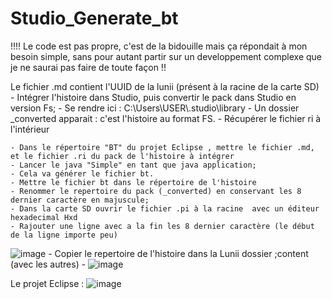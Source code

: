 # Studio_Generate_bt

!!!! Le code est pas propre, c'est de la bidouille mais ça répondait à mon besoin simple, sans pour autant partir sur un developpement complexe que je ne saurai pas faire de toute façon !!

Le fichier .md contient l'UUID de la lunii (présent à la racine de la carte SD)
	- Intégrer l'histoire dans Studio, puis convertir le pack dans Studio en version Fs;
	- Se rendre ici : C:\Users\USER\\.studio\library
	- Un dossier _converted apparait : c'est l'histoire au format FS.
	- Récupérer  le fichier ri à l'intérieur
	
	- Dans le répertoire "BT" du projet Eclipse , mettre le fichier .md, et le fichier .ri du pack de l'histoire à intégrer
	- Lancer le java "Simple" en tant que java application;
	- Cela va générer le fichier bt.
	- Mettre le fichier bt dans le répertoire de l'histoire
	- Renommer le repertoire du pack (_converted) en conservant les 8 dernier caractère en majuscule;
	- Dans la carte SD ouvrir le fichier .pi à la racine  avec un éditeur hexadecimal Hxd
	- Rajouter une ligne avec a la fin les 8 dernier caractère (le début de la ligne importe peu)
![image](https://user-images.githubusercontent.com/799962/198629394-e50d7560-3417-40ab-839e-809614392b83.png)
	- Copier le repertoire de l'histoire dans la Lunii dossier ;content (avec les autres)
	- 
![image](https://user-images.githubusercontent.com/799962/198630134-1dbf0e26-38d2-460e-9df9-3e3a55c5113e.png)



Le projet Eclipse : 
![image](https://user-images.githubusercontent.com/799962/198629747-06db225e-0e1c-4996-890d-048075a6c141.png)
